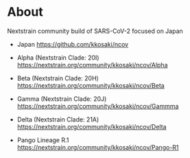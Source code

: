 # About

Nextstrain community build of SARS-CoV-2 focused on Japan


- Japan
https://github.com/kkosaki/ncov

- Alpha (Nextstrain Clade: 20I)
https://nextstrain.org/community/kkosaki/ncov/Alpha

- Beta (Nextstrain Clade: 20H)
https://nextstrain.org/community/kkosaki/ncov/Beta

- Gamma (Nextstrain Clade: 20J)
https://nextstrain.org/community/kkosaki/ncov/Gammma

- Delta (Nextstrain Clade: 21A)
https://nextstrain.org/community/kkosaki/ncov/Delta

- Pango Lineage R.1 
https://nextstrain.org/community/kkosaki/ncov/Pango-R1



